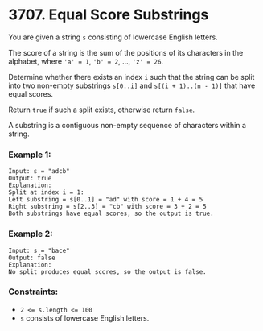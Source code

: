 # 3707. Equal Score Substrings

You are given a string `s` consisting of lowercase English letters.

The score of a string is the sum of the positions of its characters in the alphabet, where `'a' = 1`, `'b' = 2`, ..., `'z' = 26`.

Determine whether there exists an index `i` such that the string can be split into two non-empty substrings `s[0..i]` and `s[(i + 1)..(n - 1)]` that have equal scores.

Return `true` if such a split exists, otherwise return `false`.

A substring is a contiguous non-empty sequence of characters within a string.

### Example 1:

```
Input: s = "adcb"
Output: true
Explanation:
Split at index i = 1:
Left substring = s[0..1] = "ad" with score = 1 + 4 = 5
Right substring = s[2..3] = "cb" with score = 3 + 2 = 5
Both substrings have equal scores, so the output is true.
```

### Example 2:

```
Input: s = "bace"
Output: false
Explanation:
No split produces equal scores, so the output is false.
```

### Constraints:

- `2 <= s.length <= 100`
- `s` consists of lowercase English letters.
